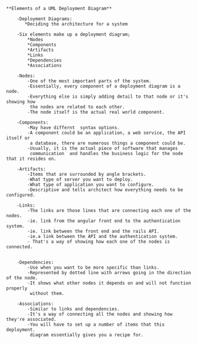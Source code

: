     **Elements of a UML Deployment Diagram**

        -Deployment Diagrams: 
           *Deciding the architecture for a system

        -Six elements make up a deployment diagram;
            *Nodes
            *Components
            *Artifacts
            *Links
            *Dependencies
            *Associations

        -Nodes:
            -One of the most important parts of the system.
            -Essentially, every component of a deployment diagram is a node.
            -Everything else is simply adding detail to that node or it's showing how 
             the nodes are related to each other.
            -The node itself is the actual real world component.

        -Components:
            -May have differnt  syntax options.
            -A component could be an application, a web service, the API itself or 
             a database, there are numerous things a component could be. 
            -Usually, it is the actual piece of software that manages
             communication  and handles the business logic for the node that it resides on.

        -Artifacts:
            -Items that are surrounded by angle brackets.
            -What type of server you want to deploy.
            -What type of application you want to configure.
            -Descriptive and tells architect how everything needs to be configured.

        -Links:
            -The links are those lines that are connecting each one of the nodes.
            -ie. link from the angular front end to the authentication system. 
            -ie. link between the front end and the rails API.
            -ie.a link between the API and the authentication system.
            - That's a way of showing how each one of the nodes is connected.


        -Dependencies:
            -Use when you want to be more specific than links.
            -Represented by dotted line with arrows going in the direction of the node.
            -It shows what other nodes it depends on and will not function properly  
             without them.

        -Associations:
            -Similar to links and dependencies.
            -It's a way of connecting all the nodes and showing how they're associated.
            -You will have to set up a number of items that this deployment. 
             diagram essentially gives you a recipe for.
